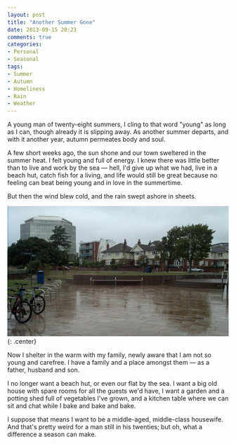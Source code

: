 ```yaml
---
layout: post
title: "Another Summer Gone"
date: 2013-09-15 20:23
comments: true
categories: 
- Personal
- Seasonal
tags:
- Summer
- Autumn
- Homeliness
- Rain
- Weather
---
```


A young man of twenty-eight summers, I cling to that word "young" as long as I can, though already it is slipping away. As another summer departs, and with it another year, autumn permeates body and soul.

A few short weeks ago, the sun shone and our town sweltered in the summer heat. I felt young and full of energy. I knew there was little better than to live and work by the sea &mdash; hell, I'd give up what we had, live in a beach hut, catch fish for a living, and life would still be great because no feeling can beat being young and in love in the summertime.

But then the wind blew cold, and the rain swept ashore in sheets.

![A Rainy Day in Poole](/blog/2013/09/rain-poole.jpg){: .center}

Now I shelter in the warm with my family, newly aware that I am not so young and carefree. I have a family and a place amongst them &mdash; as a father, husband and son.

I no longer want a beach hut, or even our flat by the sea. I want a big old house with spare rooms for all the guests we'd have, I want a garden and a potting shed full of vegetables I've grown, and a kitchen table where we can sit and chat while I bake and bake and bake.

I suppose that means I want to be a middle-aged, middle-class housewife. And that's pretty weird for a man still in his twenties; but oh, what a difference a season can make.
